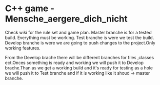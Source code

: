 C++ game - Mensche_aergere_dich_nicht 
=========================
Check wiki for the rule set and game plan.
Master branche is for a tested build. Everything must be working.
Test branche is were we test the build.
Develop branche is were we are going to push changes to the project.Only working features.


From the Develop brache there will be different branches for files ,classes ect.Onces something is ready and working we will push it to Develop brache.Than as we get a working build and it's ready for testing as a hole we will push it to Test branche and if it is working like it shoud -> master branche.
